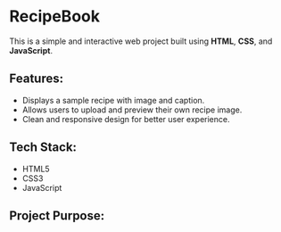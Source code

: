 # RecipeBook

This is a simple and interactive web project built using **HTML**, **CSS**, and **JavaScript**.

## Features:
- Displays a sample recipe with image and caption.
- Allows users to upload and preview their own recipe image.
- Clean and responsive design for better user experience.

## Tech Stack:
- HTML5
- CSS3
- JavaScript

## Project Purpose:
